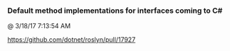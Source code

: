 ﻿

### Default method implementations for interfaces coming to C#
@ 3/18/17 7:13:54 AM

https://github.com/dotnet/roslyn/pull/17927


